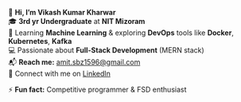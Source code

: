 👋 **Hi, I’m Vikash Kumar Kharwar**  
🎓 **3rd yr Undergraduate** at **NIT Mizoram**  
🌱 Learning **Machine Learning** & exploring **DevOps** tools like **Docker**, **Kubernetes**, **Kafka**  
💻 Passionate about **Full-Stack Development** (MERN stack)  
📬 **Reach me:**  [amit.sbz1596@gmail.com](mailto:amit.sbz1596@gmail.com)  
🔗 Connect with me on [LinkedIn](https://www.linkedin.com/in/vikash-kumar-kharwar-1596/)  

⚡ **Fun fact:** Competitive programmer & FSD enthusiast  

